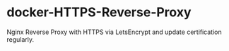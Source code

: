 # docker-HTTPS-Reverse-Proxy
Nginx Reverse Proxy with HTTPS via LetsEncrypt and update certification regularly.
